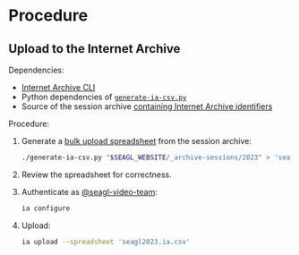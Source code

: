 # Procedure

## Upload to the Internet Archive

Dependencies:

- [Internet Archive CLI]
- Python dependencies of [`generate-ia-csv.py`](./generate-ia-csv.py)
- Source of the session archive [containing Internet Archive identifiers](https://github.com/SeaGL/seagl.github.io/pull/418)

Procedure:

1. Generate a [bulk upload spreadsheet] from the session archive:

   ```bash
   ./generate-ia-csv.py "$SEAGL_WEBSITE/_archive-sessions/2023" > 'seagl2023.ia.csv'
   ```

1. Review the spreadsheet for correctness.

1. Authenticate as [@seagl-video-team]:

   ```bash
   ia configure
   ```

1. Upload:

   ```bash
   ia upload --spreadsheet 'seagl2023.ia.csv'
   ```

[@seagl-video-team]: https://archive.org/details/@seagl-video-team
[bulk upload spreadsheet]: https://archive.org/developers/internetarchive/cli.html#bulk-uploading
[Internet Archive CLI]: https://archive.org/services/docs/api/internetarchive/cli.html
